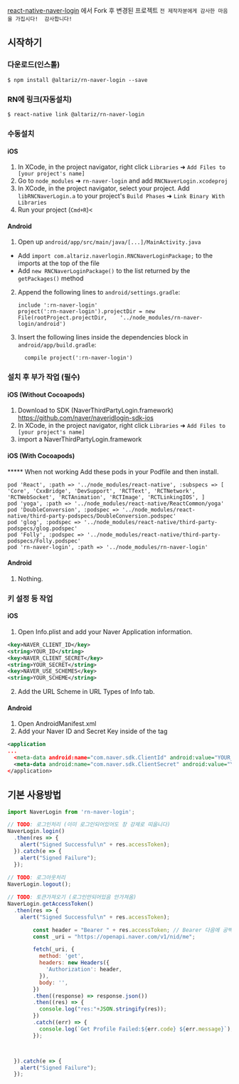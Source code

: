 
[react-native-naver-login](https://github.com/trabricks-react/react-native-naver-login) 에서 Fork 후 변경된 프로젝트 
`전 제작자분에게 감사한 마음을 가집시다!  감사합니다!`

## 시작하기

### 다운로드(인스톨)
`$ npm install @altariz/rn-naver-login --save`

### RN에 링크(자동설치)

`$ react-native link @altariz/rn-naver-login`



### 수동설치

#### iOS

1. In XCode, in the project navigator, right click `Libraries` ➜ `Add Files to [your project's name]`
2. Go to `node_modules` ➜ `rn-naver-login` and add `RNCNaverLogin.xcodeproj`
3. In XCode, in the project navigator, select your project. Add `libRNCNaverLogin.a` to your project's `Build Phases` ➜ `Link Binary With Libraries`
4. Run your project (`Cmd+R`)<

#### Android

1. Open up `android/app/src/main/java/[...]/MainActivity.java`
  - Add `import com.altariz.naverlogin.RNCNaverLoginPackage;` to the imports at the top of the file
  - Add `new RNCNaverLoginPackage()` to the list returned by the `getPackages()` method
2. Append the following lines to `android/settings.gradle`:
  	```
  	include ':rn-naver-login'
  	project(':rn-naver-login').projectDir = new File(rootProject.projectDir, 	'../node_modules/rn-naver-login/android')
  	```
3. Insert the following lines inside the dependencies block in `android/app/build.gradle`:
  	```
      compile project(':rn-naver-login')
  	```
    


### 설치 후 부가 작업 (필수)

#### iOS (Without Cocoapods)

1. Download to SDK (NaverThirdPartyLogin.framework)
   https://github.com/naver/naveridlogin-sdk-ios
2. In XCode, in the project navigator, right click `Libraries` ➜ `Add Files to [your project's name]`
3. import a NaverThirdPartyLogin.framework

#### iOS (With Cocoapods)

***** When not working
Add these pods in your Podfile and then install.

```
pod 'React', :path => '../node_modules/react-native', :subspecs => [ 'Core', 'CxxBridge', 'DevSupport', 'RCTText', 'RCTNetwork', 'RCTWebSocket', 'RCTAnimation', 'RCTImage', 'RCTLinkingIOS', ]
pod 'yoga', :path => '../node_modules/react-native/ReactCommon/yoga'
pod 'DoubleConversion', :podspec => '../node_modules/react-native/third-party-podspecs/DoubleConversion.podspec'
pod 'glog', :podspec => '../node_modules/react-native/third-party-podspecs/glog.podspec'
pod 'Folly', :podspec => '../node_modules/react-native/third-party-podspecs/Folly.podspec'
pod 'rn-naver-login', :path => '../node_modules/rn-naver-login'
```

#### Android

1. Nothing.



### 키 설정 등 작업

#### iOS
1. Open Info.plist and add your Naver Application information.

```xml
<key>NAVER_CLIENT_ID</key>
<string>YOUR_ID</string>
<key>NAVER_CLIENT_SECRET</key>
<string>YOUR_SECRET</string>
<key>NAVER_USE_SCHEMES</key>
<string>YOUR_SCHEME</string>
```

2. Add the URL Scheme in URL Types of Info tab.

#### Android
1. Open AndroidManifest.xml
2. Add your Naver ID and Secret Key inside of the <application> tag
  
```xml
<application
...
  <meta-data android:name="com.naver.sdk.ClientId" android:value="YOUR_KEY"/> 
  <meta-data android:name="com.naver.sdk.ClientSecret" android:value="YOUR_KEY" /> 
</application>
```


## 기본 사용방법
```javascript
import NaverLogin from 'rn-naver-login';

// TODO: 로그인처리 (이미 로그인되어있어도 창 강제로 띠웁니다)
NaverLogin.login()
  .then(res => {
    alert("Signed Successful\n" + res.accessToken);
  }).catch(e => {
    alert("Signed Failure");
  });
  
// TODO: 로그아웃처리 
NaverLogin.logout();

// TODO: 토큰가져오기 (로그인안되어있음 안가져옴)
NaverLogin.getAccessToken()
  .then(res => {
    alert("Signed Successful\n" + res.accessToken);

        const header = "Bearer " + res.accessToken; // Bearer 다음에 공백 추가
        const _uri = "https://openapi.naver.com/v1/nid/me";

        fetch(_uri, { 
          method: 'get', 
          headers: new Headers({
            'Authorization': header,
          }), 
          body: '',
        }) 
        .then((response) => response.json())
        .then((res) => {
          console.log("res:"+JSON.stringify(res));
        })
        .catch((err) => {
          console.log(`Get Profile Failed:${err.code} ${err.message}`);
        });



  }).catch(e => {
    alert("Signed Failure");
  });

```
  
